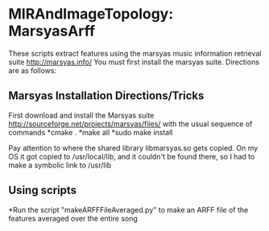MIRAndImageTopology: MarsyasArff
===========
These scripts extract features using the marsyas music information retrieval suite
http://marsyas.info/
You must first install the marsyas suite.  Directions are as follows:

Marsyas Installation Directions/Tricks
--------------
First download and install the Marsyas suite
http://sourceforge.net/projects/marsyas/files/
with the usual sequence of commands
*cmake .
*make all
*sudo make install

Pay attention to where the shared library libmarsyas.so gets copied.  On my OS it got copied to /usr/local/lib, and it couldn't be found there, so I had to make a symbolic link to /usr/lib

Using scripts
--------------
*Run the script "makeARFFFileAveraged.py" to make an ARFF file of the features averaged over the entire song


